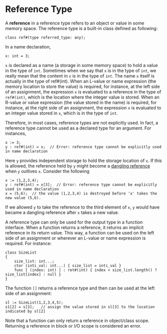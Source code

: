 # Reference Type

A **reference** in a reference type refers to an object or value in some memory space. The reference type is a built-in class defined as following:
```altro
class ref#(type referred_type: any);
```
In a name declaration,
```altro
x: int = 3;
```
`x` is declared as a name (a storage in some memory space) to hold a value in the type of `int`. Sometimes when we say that `x` is in the type of `int`, we really mean that the content in `x` is in the type of `int`. The name `x` itself is actually in the type of ref#(int). When an L-value or name expression (the memory location to store the value) is required, for instance, at the left side of an assignment, the expression `x` is evaluated to a reference in the type of `ref#(int)`, which is the location where the integer value is stored.  When an R-value or value expression (the value stored in the name) is required, for instance, at the right side of an assignment, the expression `x` is evaluated to an integer value stored in `x`, which is in the type of `int`.

Therefore, in most cases, reference types are not explicitly used. In fact, a reference type cannot be used as a declared type for an argument. For instances,
```altro
x := 3;
y : ref#(int) = x;  // Error: reference type cannot be explicitly used in name declaration
```
Here `y` provides independent storage to hold the storage location of `x`. If this is allowed, the reference held by `y` might become a [dangling reference](https://en.wikipedia.org/wiki/Dangling_pointer) when `y` outlives `x`. Consider the following
```altro
x := (1,2,3,4);
y : ref#(int) = x[3];  // Error: reference type cannot be explicitly used in name declaration
x = (5,6);  // the value (1,2,3,4) is destroyed before 'x' takes the new value (5,6).
```
If we allowed `y` to take the reference to the third element of `x`, `y` would have became a dangling reference after `x` takes a new value.

A reference type can only be used for the output type in a function interface. When a function returns a reference, it returns an implicit reference in its return value. This way, a function can be used on the left side of an assignment or wherever an L-value or name expression is required. For instance:
```altro
class SizeList
{
    size_list: int...;
    ctor (inti_val: int...) { size_list = inti_val }
    func [ (index: int) ] : ret#(int) { index < size_list.length() ? size_list[index] : null }
}
```
The function `[]` returns a reference type and then can be used at the left side of an assignment:
```altro
sl := SizeList(1,2,3,4,5);
s1[2] = s[3];   // assign the value stored in sl[3] to the location indicated by sl[2]
```
Note that a function can only return a reference in object/class scope. Returning a reference in block or I/O scope is considered an error.

